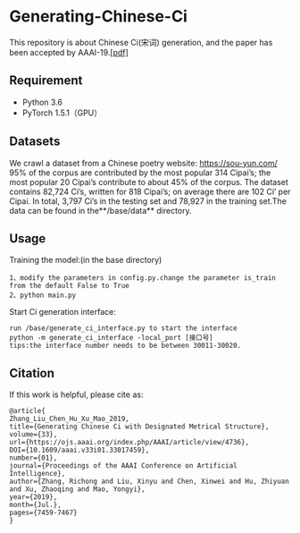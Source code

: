 # Generating-Chinese-Ci

This repository is about Chinese Ci(宋词) generation, and the paper  has been accepted by AAAI-19.[[pdf]](https://github.com/BDBC-KG-NLP/Generating-Chinese-Ci_AAAI2019/blob/master/Generating%20Chinese%20Ci.pdf)

## Requirement

- Python 3.6
- PyTorch 1.5.1（GPU）

## Datasets

We crawl a dataset from a Chinese poetry website: https://sou-yun.com/ 95% of the corpus are contributed by the most popular 314 Cipai’s; the most popular 20 Cipai’s contribute to about 45% of the corpus. The dataset contains 82,724 Ci’s, written for 818 Cipai’s; on average there are 102 Ci’ per Cipai. In total, 3,797 Ci’s in the testing set and 78,927 in the training set.The data can be found in the**/base/data** directory.

## Usage

Training the model:(in the base directory)

```
1、modify the parameters in config.py.change the parameter is_train from the default False to True
2、python main.py
```

Start Ci generation interface:

```
run /base/generate_ci_interface.py to start the interface
python -m generate_ci_interface -local_port [接口号]
tips:the interface number needs to be between 30011-30020.
```

## Citation

If this work is helpful, please cite as:

```
@article{
Zhang_Liu_Chen_Hu_Xu_Mao_2019, 
title={Generating Chinese Ci with Designated Metrical Structure}, 
volume={33}, 
url={https://ojs.aaai.org/index.php/AAAI/article/view/4736}, 
DOI={10.1609/aaai.v33i01.33017459}, 
number={01}, 
journal={Proceedings of the AAAI Conference on Artificial Intelligence}, 
author={Zhang, Richong and Liu, Xinyu and Chen, Xinwei and Hu, Zhiyuan and Xu, Zhaoqing and Mao, Yongyi}, 
year={2019}, 
month={Jul.}, 
pages={7459-7467} 
}
```